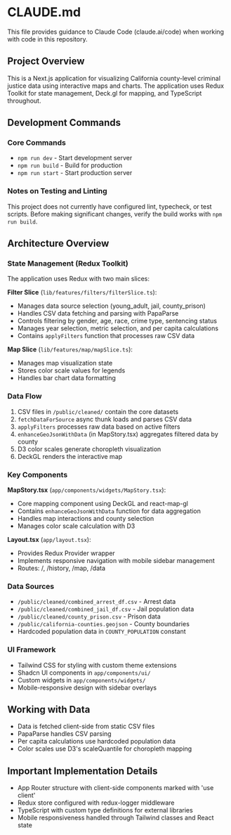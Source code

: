 # CLAUDE.md

This file provides guidance to Claude Code (claude.ai/code) when working with code in this repository.

## Project Overview

This is a Next.js application for visualizing California county-level criminal justice data using interactive maps and charts. The application uses Redux Toolkit for state management, Deck.gl for mapping, and TypeScript throughout.

## Development Commands

### Core Commands
- `npm run dev` - Start development server
- `npm run build` - Build for production  
- `npm run start` - Start production server

### Notes on Testing and Linting
This project does not currently have configured lint, typecheck, or test scripts. Before making significant changes, verify the build works with `npm run build`.

## Architecture Overview

### State Management (Redux Toolkit)
The application uses Redux with two main slices:

**Filter Slice** (`lib/features/filters/filterSlice.ts`):
- Manages data source selection (young_adult, jail, county_prison)
- Handles CSV data fetching and parsing with PapaParse
- Controls filtering by gender, age, race, crime type, sentencing status
- Manages year selection, metric selection, and per capita calculations
- Contains `applyFilters` function that processes raw CSV data

**Map Slice** (`lib/features/map/mapSlice.ts`):
- Manages map visualization state
- Stores color scale values for legends
- Handles bar chart data formatting

### Data Flow
1. CSV files in `/public/cleaned/` contain the core datasets
2. `fetchDataForSource` async thunk loads and parses CSV data
3. `applyFilters` processes raw data based on active filters
4. `enhanceGeoJsonWithData` (in MapStory.tsx) aggregates filtered data by county
5. D3 color scales generate choropleth visualization
6. DeckGL renders the interactive map

### Key Components

**MapStory.tsx** (`app/components/widgets/MapStory.tsx`):
- Core mapping component using DeckGL and react-map-gl
- Contains `enhanceGeoJsonWithData` function for data aggregation
- Handles map interactions and county selection
- Manages color scale calculation with D3

**Layout.tsx** (`app/layout.tsx`):
- Provides Redux Provider wrapper
- Implements responsive navigation with mobile sidebar management
- Routes: /, /history, /map, /data

### Data Sources
- `/public/cleaned/combined_arrest_df.csv` - Arrest data
- `/public/cleaned/combined_jail_df.csv` - Jail population data  
- `/public/cleaned/county_prison.csv` - Prison data
- `/public/california-counties.geojson` - County boundaries
- Hardcoded population data in `COUNTY_POPULATION` constant

### UI Framework
- Tailwind CSS for styling with custom theme extensions
- Shadcn UI components in `app/components/ui/`
- Custom widgets in `app/components/widgets/`
- Mobile-responsive design with sidebar overlays

## Working with Data
- Data is fetched client-side from static CSV files
- PapaParse handles CSV parsing
- Per capita calculations use hardcoded population data
- Color scales use D3's scaleQuantile for choropleth mapping

## Important Implementation Details
- App Router structure with client-side components marked with 'use client'
- Redux store configured with redux-logger middleware
- TypeScript with custom type definitions for external libraries
- Mobile responsiveness handled through Tailwind classes and React state